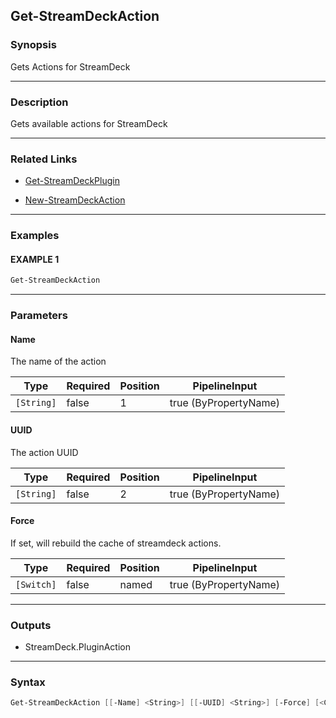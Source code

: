 Get-StreamDeckAction
--------------------




### Synopsis
Gets Actions for StreamDeck



---


### Description

Gets available actions for StreamDeck



---


### Related Links
* [Get-StreamDeckPlugin](Get-StreamDeckPlugin.md)



* [New-StreamDeckAction](New-StreamDeckAction.md)





---


### Examples
#### EXAMPLE 1
```PowerShell
Get-StreamDeckAction
```



---


### Parameters
#### **Name**

The name of the action






|Type      |Required|Position|PipelineInput        |
|----------|--------|--------|---------------------|
|`[String]`|false   |1       |true (ByPropertyName)|



#### **UUID**

The action UUID






|Type      |Required|Position|PipelineInput        |
|----------|--------|--------|---------------------|
|`[String]`|false   |2       |true (ByPropertyName)|



#### **Force**

If set, will rebuild the cache of streamdeck actions.






|Type      |Required|Position|PipelineInput        |
|----------|--------|--------|---------------------|
|`[Switch]`|false   |named   |true (ByPropertyName)|





---


### Outputs
* StreamDeck.PluginAction






---


### Syntax
```PowerShell
Get-StreamDeckAction [[-Name] <String>] [[-UUID] <String>] [-Force] [<CommonParameters>]
```
